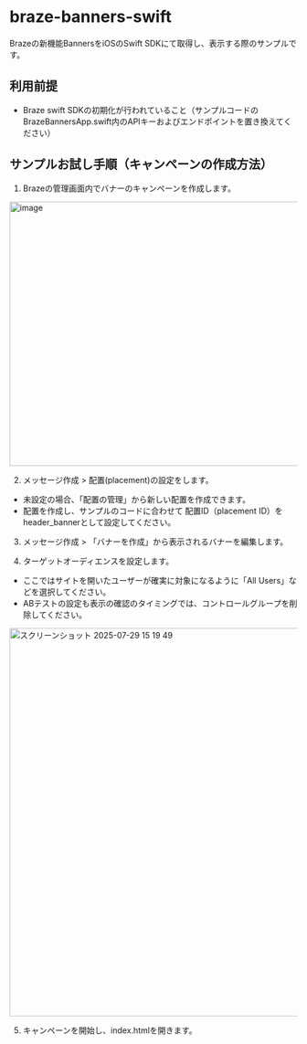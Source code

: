 # braze-banners-swift
Brazeの新機能BannersをiOSのSwift SDKにて取得し、表示する際のサンプルです。

## 利用前提
- Braze swift SDKの初期化が行われていること（サンプルコードのBrazeBannersApp.swift内のAPIキーおよびエンドポイントを置き換えてください）

## サンプルお試し手順（キャンペーンの作成方法）
1. Brazeの管理画面内でバナーのキャンペーンを作成します。
<img width="524" height="463" alt="image" src="https://github.com/user-attachments/assets/c8d2a54d-5525-4e79-8e84-a9987505efd8" />


2. メッセージ作成 > 配置(placement)の設定をします。
- 未設定の場合、「配置の管理」から新しい配置を作成できます。
- 配置を作成し、サンプルのコードに合わせて 配置ID（placement ID）をheader_bannerとして設定してください。


3. メッセージ作成 > 「バナーを作成」から表示されるバナーを編集します。


4. ターゲットオーディエンスを設定します。
- ここではサイトを開いたユーザーが確実に対象になるように「All Users」などを選択してください。
- ABテストの設定も表示の確認のタイミングでは、コントロールグループを削除してください。
<img width="1070" height="680" alt="スクリーンショット 2025-07-29 15 19 49" src="https://github.com/user-attachments/assets/611f3cb2-821c-4dcc-9f03-ed86a7ebc0d4" />

5. キャンペーンを開始し、index.htmlを開きます。

